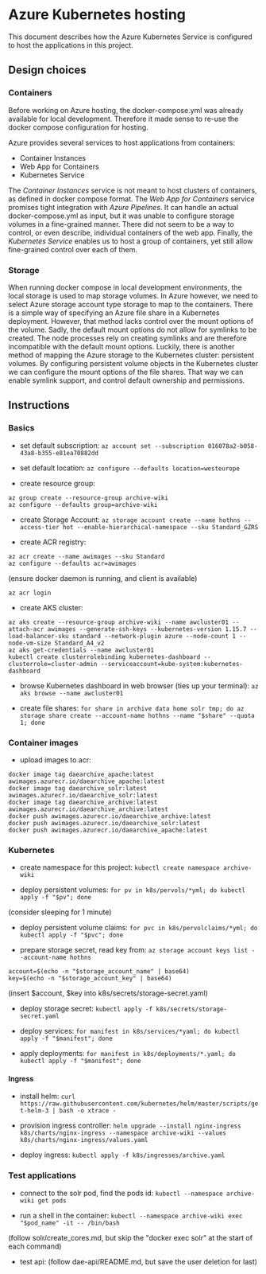 # Azure Kubernetes hosting

This document describes how the Azure Kubernetes Service is configured to host the applications in this project.

## Design choices

### Containers

Before working on Azure hosting, the docker-compose.yml was already available for local development. Therefore it made sense to re-use the docker compose configuration for hosting.

Azure provides several services to host applications from containers:
* Container Instances
* Web App for Containers
* Kubernetes Service

The _Container Instances_ service is not meant to host clusters of containers, as defined in docker compose format. The _Web App for Containers_ service promises tight integration with _Azure Pipelines_. It can handle an actual docker-compose.yml as input, but it was unable to configure storage volumes in a fine-grained manner. There did not seem to be a way to control, or even describe, individual containers of the web app. Finally, the _Kubernetes Service_ enables us to host a group of containers, yet still allow fine-grained control over each of them.

### Storage

When running docker compose in local development environments, the local storage is used to map storage volumes. In Azure however, we need to select Azure storage account type storage to map to the containers. There is a simple way of specifying an Azure file share in a Kubernetes deployment. However, that method lacks control over the mount options of the volume. Sadly, the default mount options do not allow for symlinks to be created. The node processes rely on creating symlinks and are therefore incompatible with the default mount options. Luckily, there is another method of mapping the Azure storage to the Kubernetes cluster: persistent volumes. By configuring persistent volume objects in the Kubernetes cluster we can configure the mount options of the file shares. That way we can enable symlink support, and control default ownership and permissions.

## Instructions

### Basics

* set default subscription:
`az account set --subscription 016078a2-b058-43a8-b355-e81ea70882dd`

* set default location:
`az configure --defaults location=westeurope`

* create resource group:

```
az group create --resource-group archive-wiki
az configure --defaults group=archive-wiki
```

* create Storage Account:
`az storage account create --name hothns --access-tier hot --enable-hierarchical-namespace --sku Standard_GZRS`

* create ACR registry:

```
az acr create --name awimages --sku Standard
az configure --defaults acr=awimages
```

(ensure docker daemon is running, and client is available)

`az acr login`

* create AKS cluster:

```
az aks create --resource-group archive-wiki --name awcluster01 --attach-acr awimages --generate-ssh-keys --kubernetes-version 1.15.7 --load-balancer-sku standard --network-plugin azure --node-count 1 --node-vm-size Standard_A4_v2
az aks get-credentials --name awcluster01
kubectl create clusterrolebinding kubernetes-dashboard --clusterrole=cluster-admin --serviceaccount=kube-system:kubernetes-dashboard
```

* browse Kubernetes dashboard in web browser (ties up your terminal):
`az aks browse --name awcluster01`

* create file shares:
`for share in archive data home solr tmp; do az storage share create --account-name hothns --name "$share" --quota 1; done`

### Container images

* upload images to acr:

```
docker image tag daearchive_apache:latest awimages.azurecr.io/daearchive_apache:latest
docker image tag daearchive_solr:latest awimages.azurecr.io/daearchive_solr:latest
docker image tag daearchive_archive:latest awimages.azurecr.io/daearchive_archive:latest
docker push awimages.azurecr.io/daearchive_archive:latest
docker push awimages.azurecr.io/daearchive_solr:latest
docker push awimages.azurecr.io/daearchive_apache:latest
```

### Kubernetes

* create namespace for this project:
`kubectl create namespace archive-wiki`

* deploy persistent volumes:
`for pv in k8s/pervols/*yml; do kubectl apply -f "$pv"; done`

(consider sleeping for 1 minute)

* deploy persistent volume claims:
`for pvc in k8s/pervolclaims/*yml; do kubectl apply -f "$pvc"; done`

* prepare storage secret, read key from:
`az storage account keys list --account-name hothns`

```
account=$(echo -n "$storage_account_name" | base64)
key=$(echo -n "$storage_account_key" | base64)
```

(insert $account, $key into k8s/secrets/storage-secret.yaml)

* deploy storage secret:
`kubectl apply -f k8s/secrets/storage-secret.yaml`

* deploy services:
`for manifest in k8s/services/*yaml; do kubectl apply -f "$manifest"; done`

* apply deployments:
`for manifest in k8s/deployments/*.yaml; do kubectl apply -f "$manifest"; done`

#### Ingress

* install helm:
`curl https://raw.githubusercontent.com/kubernetes/helm/master/scripts/get-helm-3 | bash -o xtrace -`

* provision ingress controller:
`helm upgrade --install nginx-ingress k8s/charts/nginx-ingress --namespace archive-wiki --values k8s/charts/nginx-ingress/values.yaml`

* deploy ingress:
`kubectl apply -f k8s/ingresses/archive.yaml`

### Test applications

* connect to the solr pod, find the pods id:
`kubectl --namespace archive-wiki get pods`

* run a shell in the container:
`kubectl --namespace archive-wiki exec "$pod_name" -it -- /bin/bash`

(follow solr/create_cores.md, but skip the "docker exec solr" at the start of each command)

* test api:
(follow dae-api/README.md, but save the user deletion for last)
